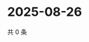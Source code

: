 # 2025-08-26

共 0 条

<!-- BEGIN ZHIHUVIDEO -->
<!-- 最后更新时间 Tue Aug 26 2025 21:27:01 GMT+0800 (China Standard Time) -->

<!-- END ZHIHUVIDEO -->
